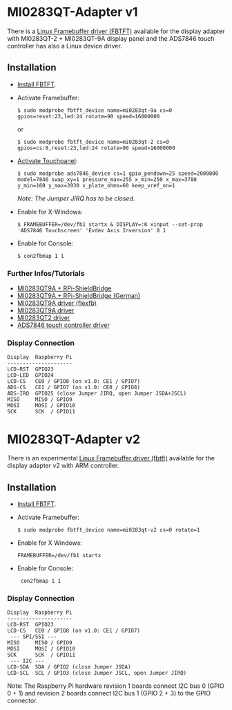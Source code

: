 # MI0283QT-Adapter v1

There is a [Linux Framebuffer driver (FBTFT)](https://github.com/notro/fbtft/wiki) available for the display adapter with MI0283QT-2 + MI0283QT-9A display panel and the ADS7846 touch controller has also a Linux device driver.

## Installation

* [Install FBTFT](https://github.com/notro/fbtft/wiki#install).

* Activate Framebuffer:

    ```
    $ sudo modprobe fbtft_device name=mi0283qt-9a cs=0 gpios=reset:23,led:24 rotate=90 speed=16000000
    ```
    or
    ```
    $ sudo modprobe fbtft_device name=mi0283qt-2 cs=0 gpios=cs:8,reset:23,led:24 rotate=90 speed=16000000
    ```

* [Activate Touchpanel](https://github.com/notro/fbtft/wiki/Touchpanel#watterott-mi0283qt-9a):

    ```
    $ sudo modprobe ads7846_device cs=1 gpio_pendown=25 speed=2000000 model=7846 swap_xy=1 pressure_max=255 x_min=250 x_max=3780 y_min=160 y_max=3930 x_plate_ohms=60 keep_vref_on=1
    ```
    *Note: The Jumper JIRQ has to be closed.*

* Enable for X-Windows:

    ```
    $ FRAMEBUFFER=/dev/fb1 startx & DISPLAY=:0 xinput --set-prop 'ADS7846 Touchscreen' 'Evdev Axis Inversion' 0 1
    ```

* Enable for Console:

    ```
    $ con2fbmap 1 1
    ```

### Further Infos/Tutorials
* [MI0283QT9A + RPi-ShieldBridge](http://lallafa.de/blog/2013/07/watterotts-new-rpi-shieldbridge/)
* [MI0283QT9A + RPi-ShieldBridge (German)](http://www.mdtweb.de/index.php/projekte/mikroprozessoren/raspberry-pi/rpi-lcd-ansteuerung)
* [MI0283QT9A driver (flexfb)](http://lallafa.de/blog/2013/06/watterott-mi0283qt-9-display-with-generic-flexfb-driver/)
* [MI0283QT9A driver](http://lallafa.de/blog/2013/03/watterott-mi0283qt-9a-display-for-the-rasbperry-pi/)
* [MI0283QT2 driver](http://lallafa.de/blog/2013/03/watterott-display-on-raspberry-pi/)
* [ADS7846 touch controller driver](http://lallafa.de/blog/2013/03/adding-touch-support-for-the-mi0283qt-displays/)

### Display Connection
```
Display  Raspberry Pi
---------------------
LCD-RST  GPIO23
LCD-LED  GPIO24
LCD-CS   CE0 / GPIO8 (on v1.0: CE1 / GPIO7)
ADS-CS   CE1 / GPIO7 (on v1.0: CE0 / GPIO8)
ADS-IRQ  GPIO25 (close Jumper JIRQ, open Jumper JSDA+JSCL)
MISO     MISO / GPIO9
MOSI     MOSI / GPIO10
SCK      SCK  / GPIO11
```


# MI0283QT-Adapter v2

There is an experimental [Linux Framebuffer driver (fbtft)](https://github.com/notro/fbtft/wiki) available for the display adapter v2 with ARM controller.

## Installation

* [Install FBTFT](https://github.com/notro/fbtft/wiki#install).

* Activate Framebuffer:

    ```
    $ sudo modprobe fbtft_device name=mi0283qt-v2 cs=0 rotate=1
    ```

* Enable for X Windows:

    ```
    FRAMEBUFFER=/dev/fb1 startx
    ```

* Enable for Console:

    ```
     con2fbmap 1 1
    ```

### Display Connection
```
Display  Raspberry Pi
---------------------
LCD-RST  GPIO23
LCD-CS   CE0 / GPIO8 (on v1.0: CE1 / GPIO7)
 --- SPI/SSI ---
MISO     MISO / GPIO9
MOSI     MOSI / GPIO10
SCK      SCK  / GPIO11
 --- I2C ---
LCD-SDA  SDA / GPIO2 (close Jumper JSDA)
LCD-SCL  SCL / GPIO3 (close Jumper JSCL, open Jumper JIRQ)

```
Note: The Raspberry Pi hardware revision 1 boards connect I2C bus 0 (GPIO 0 + 1) and revision 2 boards connect I2C bus 1 (GPIO 2 + 3) to the GPIO connector.